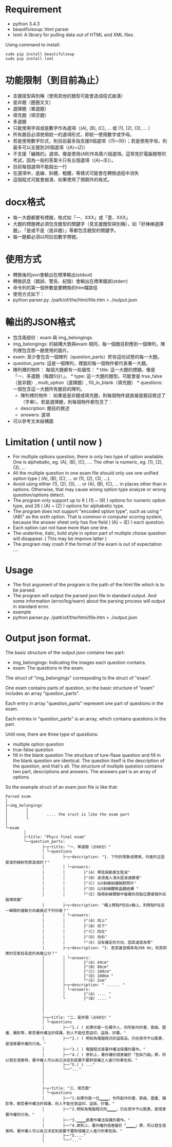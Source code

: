 
# Requirement

* python 3.4.3
* beautifulsoup: html parser
* lxml: A library for pulling data out of HTML and XML files. 

Using command to install:

````
sudo pip install beautifulsoup
sudo pip install lxml
````

# 功能限制（到目前為止）
* 支援提型與別稱（使用其他的題型可能會造成程式崩潰）
 * 是非題（圈圈叉叉）
 * 選擇題（單選題）
 * 填充題（填空題）
* 多選題
 * 只能使用字母或是數字作為選項（(A), (B), (C), ... 或 (1), (2), (3), ... ）
 * 所有題目必須使用統一的選項形式，即統一使用數字或字母。
 * 若是使用數字形式，則目前最多指支援9個選項（(1)~(9)）；若是使用字母，則最多可以支援到26個選項（(A)~(Z)）
 * 不支援「編碼的」選項，像是使用(AB)作為第六個選項。這常見於電腦閱卷的考試，因為一般的答案卡只有五個選項（(A)~(E)）。
 * 目前每個選項不能超出一行
 * 在選項中，底線、斜體、粗體，等樣式可能會在轉換過程中消失
 * 這個程式可能會崩潰，如果使用了預期外的格式。

# docx格式

* 每一大題都要有標題，格式如「一、XXX」或「壹、XXX」
* 大題的標題裡必須包含題型的關鍵字（見支援題型與別稱），如「好棒棒選擇題」、「是或不是（是非題）」等都包含題型的關鍵字。
* 每一題都必須以阿拉伯數字標號。


# 使用方式

* 轉換後的json會輸出在標準輸出(stdout)
* 轉換訊息（錯誤、警告、紀錄）會輸出在標準錯誤(stderr)
* 命令列的第一個參數是要轉換的htm檔路徑
* 使用方式如下：
 * python parser.py ./path/of/the/html/file.htm > ./output.json

# 輸出的JSON格式

* 包含兩部份：exam 與 img_belongings.
 * img_belongings: 的結構大致與exam 相同，每一個題目對應到一個陣列，陣列裡包含那一題使用的圖片。
 * exam: 至少會包含一個陣列（question_parts）貯存這份試卷的每一大題。
  * question_parts: 這是一個陣列，裡面的每一個物件都代表著一大題。
   * 陣列裡的物件： 每個大題都有一些屬性：
    * title: 這一大題的標題，像是「一、多選題（每題5分）」。
    * type: 這一大題的題型。可能會是 true_false（是非題）, multi_option（選擇題）, fill_in_blank（填充題）
    * questions: 一個包含這一大題所有題目的陣列。
     * 陣列裡的物件： 如果是是非題或填充題，則每個物件就直接是題目敘述了（字串）。若是選擇題，則每個物件都包含了：
      * description: 題目的敘述
      * answers: 選項
* 可以參考文末結構圖


# Limitation ( until now )

* For multiple options question, there is only two type of option available. One is alphebatic, eg. (A), (B), (C), .... The other is numeric, eg. (1), (2), (3), ... 
* All the multiple question in one exam file should only use one unified option type ( (A), (B), (C), ... or (1), (2), (3), ...). 
* Avoid using either (1), (2), (3), ... or (A), (B), (C), ... in places other than in options. Otherwise, that may cause wrong option type analyze or wrong question/options detect.
* The program only support up to 9 ( (1) ~ (9) ) options for numeric option type, and 26 ( (A) ~ (Z) ) options for alphabetic type.
* The program does not support "encoded option type", such as using "(AB)" as the sixth option. That is common in computer scoring system, because the answer sheet only has five field ( (A) ~ (E) ) each question.
* Each option can not have more than one line.
* The underline, italic, bold style in option part of multiple choise question will disappear. ( This may be improve latter )
* The program may crash if the format of the exam is out of expectation ....

# Usage

* The first argument of the program is the path of the html file which is to be parsed.
* The program will output the parsed json file in standard output. And some information (error/log/warn) about the parsing process will output in standard error. 
* example
 * python parser.py ./path/of/the/html/file.htm > ./output.json

# Output json format.

The basic structure of the output json contains two part:
* img_belongings: Indicating the images each question contains.
* exam: The questions in the exam.

The struct of "img_belongings" correspoding to the struct of "exam".

One exam contains parts of question, so the basic structure of "exam" includes an array "question_parts".

Each entry in array "question_parts" represent one part of questions in the exam.

Each entries in "question_parts" is an array, which contains questions in the part.

Until now, there are three type of questions:
* multiple option question
* true-false question
* fill in the blank question
The structure of ture-flase question and fill in the blank question are identical. The question itself is the description of the question, and that's all.
The structure of multiple question contains two part, descriptions and answers.
The answers part is an array of options.

So the example struct of an exam json file is like that:
````
Parsed exam 
│
├─img_belongings
│        │
│        │        .... the sruct is like the exam part
│        └
│
└─exam        
        │
        ├─title: "Phycs final exam"
        └──question_parts:
                ├─┬─title: "一、單選題（占60分）"
                │ └─questions
                │        ├─┬─description: "1. 下列的現象或應用，何者的主因是波的繞射性質造成的？"
                │        │ └─answers:
                │        │        ├"(A) 琴弦振動產生駐波"        
                │        │        ├"(B) 波浪進入淺水區波速變慢"        
                │        │        ├"(C) 以X射線拍攝胸腔照片"        
                │        │        ├"(D) 以X射線觀察晶體結構 "        
                │        │        └"(E) 陰極射線實驗中螢幕的亮點位置會隨外加磁場改變"        
                │        ├─┬─description: "繩上質點P恰在x軸上，則質點P在這一瞬間的運動方向最接近下列何者？"
                │        │ └─answers:
                │        │        ├"(A) 向上"        
                │        │        ├"(B) 向下"        
                │        │        ├"(C) 向左"        
                │        │        ├"(D) 向右"        
                │        │        └"(E) 沒有確定的方向，因其速度為零"        
                │        ├─┬─description: "3. 若其基音頻率為390 Hz，則其對應的空氣柱長度約為幾公分？"
                │        │ └─answers:
                │        │        ├"(A) 44cm"        
                │        │        ├"(B) 88cm"        
                │        │        ├"(C) 100cm"        
                │        │        ├"(D) 100km "        
                │        │        └"(E) 2nm"        
                │        ├─┬─description: " ...... "
                │        │ └─answers:
                │        │        ├"(A) .... "        
                │        └        ├"(B) .... "                
                │
                │
                │                
                ├─┬─title: "二、是非題（占60分）"
                │ └─questions
                │        ├──"1.( ) 如果你是一位著作人，你所創作的書、歌曲、圖畫、攝影等，都受著作權法的保護，別人不能任意盜印、盜版、抄襲。"
                │        ├──"2.( ) 明知為電腦程式的盜版品，仍在夜市予以販賣，是侵害著作權的行為。"
                │        ├──"3.( ) 電腦程式是著作權法保護的著作。"
                │        ├──"4.( ) 原則上，著作權的侵害屬於「告訴乃論」罪，所以發生侵害時，著作權人可以自己決定到底要不要對侵權之人進行刑事告訴。"
                │        ├──"5.( ) ..."
                │        └──"..."
                │
                │
                │                
                ├─┬─title: "三、填充題"
                │ └─questions
                │        ├──"1.如果你是一位▁▁▁▁，你所創作的書、歌曲、圖畫、攝影等，都受著作權法的保護，別人不能任意盜印、盜版、抄襲。"
                │        ├──"2.明知為電腦程式的▁▁▁▁，仍在夜市予以販賣，是侵害著作權的行為。"
                │        ├──"3.▁▁▁▁是著作權法保護的著作。"
                │        ├──"4.原則上，著作權的侵害屬於「▁▁▁▁」罪，所以發生侵害時，著作權人可以自己決定到底要不要對侵權之人進行刑事告訴。"
                │        ├──"5...."
                │        └──"..."

````


